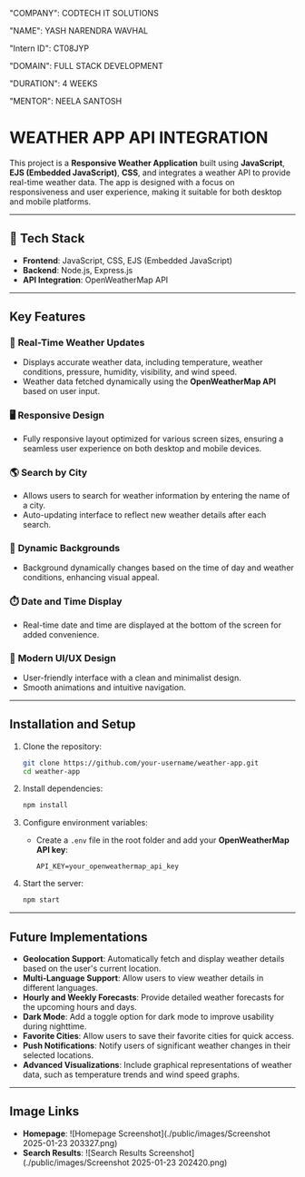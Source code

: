 "COMPANY": CODTECH IT SOLUTIONS

"NAME": YASH NARENDRA WAVHAL

"Intern ID": CT08JYP

"DOMAIN": FULL STACK DEVELOPMENT

"DURATION": 4 WEEKS

"MENTOR": NEELA SANTOSH

# WEATHER APP API INTEGRATION

This project is a **Responsive Weather Application** built using **JavaScript**, **EJS (Embedded JavaScript)**, **CSS**, and integrates a weather API to provide real-time weather data. The app is designed with a focus on responsiveness and user experience, making it suitable for both desktop and mobile platforms.

---

## 🌟 **Tech Stack**

- **Frontend**: JavaScript, CSS, EJS (Embedded JavaScript)  
- **Backend**: Node.js, Express.js  
- **API Integration**: OpenWeatherMap API  

---

## **Key Features**

### 📍 **Real-Time Weather Updates**
- Displays accurate weather data, including temperature, weather conditions, pressure, humidity, visibility, and wind speed.
- Weather data fetched dynamically using the **OpenWeatherMap API** based on user input.

### 🖥️ **Responsive Design**
- Fully responsive layout optimized for various screen sizes, ensuring a seamless user experience on both desktop and mobile devices.

### 🌎 **Search by City**
- Allows users to search for weather information by entering the name of a city.
- Auto-updating interface to reflect new weather details after each search.

### 🌅 **Dynamic Backgrounds**
- Background dynamically changes based on the time of day and weather conditions, enhancing visual appeal.

### ⏱️ **Date and Time Display**
- Real-time date and time are displayed at the bottom of the screen for added convenience.

### 🎨 **Modern UI/UX Design**
- User-friendly interface with a clean and minimalist design.
- Smooth animations and intuitive navigation.

---

## **Installation and Setup**

1. Clone the repository:  
   ```bash
   git clone https://github.com/your-username/weather-app.git
   cd weather-app
   ```

2. Install dependencies:  
   ```bash
   npm install
   ```

3. Configure environment variables:  
   - Create a `.env` file in the root folder and add your **OpenWeatherMap API key**:
     ```env
     API_KEY=your_openweathermap_api_key
     ```

4. Start the server:  
   ```bash
   npm start
   ```
---

## **Future Implementations**

- **Geolocation Support**: Automatically fetch and display weather details based on the user's current location.
- **Multi-Language Support**: Allow users to view weather details in different languages.
- **Hourly and Weekly Forecasts**: Provide detailed weather forecasts for the upcoming hours and days.
- **Dark Mode**: Add a toggle option for dark mode to improve usability during nighttime.
- **Favorite Cities**: Allow users to save their favorite cities for quick access.
- **Push Notifications**: Notify users of significant weather changes in their selected locations.
- **Advanced Visualizations**: Include graphical representations of weather data, such as temperature trends and wind speed graphs.

---

## **Image Links**

- **Homepage**: ![Homepage Screenshot](./public/images/Screenshot 2025-01-23 203327.png)  
- **Search Results**: ![Search Results Screenshot](./public/images/Screenshot 2025-01-23 202420.png)
